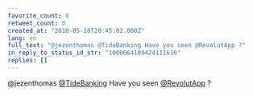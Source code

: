 ```yaml
---
favorite_count: 0
retweet_count: 0
created_at: "2018-05-28T20:45:02.000Z"
lang: en
full_text: "@jezenthomas @TideBanking Have you seen @RevolutApp ?"
in_reply_to_status_id_str: "1000064109424111616"
replies: []
---
```


@jezenthomas [@TideBanking](https://twitter.com/TideBanking) Have you seen
[@RevolutApp](https://twitter.com/RevolutApp) ?
